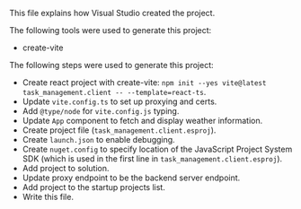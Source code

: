 This file explains how Visual Studio created the project.

The following tools were used to generate this project:
- create-vite

The following steps were used to generate this project:
- Create react project with create-vite: `npm init --yes vite@latest task_management.client -- --template=react-ts`.
- Update `vite.config.ts` to set up proxying and certs.
- Add `@type/node` for `vite.config.js` typing.
- Update `App` component to fetch and display weather information.
- Create project file (`task_management.client.esproj`).
- Create `launch.json` to enable debugging.
- Create `nuget.config` to specify location of the JavaScript Project System SDK (which is used in the first line in `task_management.client.esproj`).
- Add project to solution.
- Update proxy endpoint to be the backend server endpoint.
- Add project to the startup projects list.
- Write this file.

